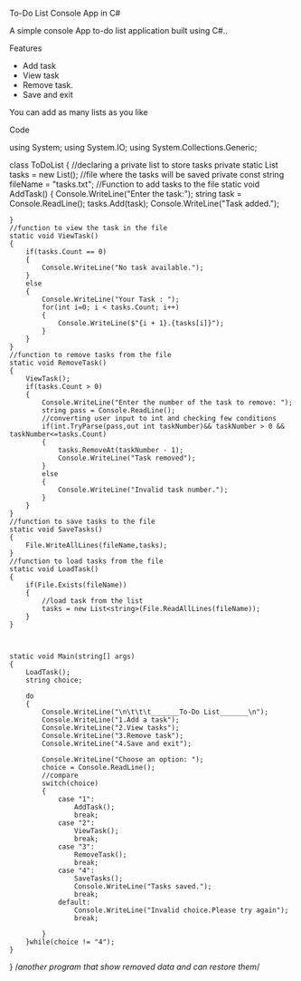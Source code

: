 
 To-Do List Console App in C#

A simple console App to-do list application built using C#..

 Features

- Add task 
- View task
- Remove task.
- Save and exit

You can add as many lists as you like


Code

using System;
using System.IO;
using System.Collections.Generic;

class ToDoList
{
    //declaring a private list to store tasks
     private static List<string> tasks = new List<string>();
    //file where the tasks will be saved
     private const string fileName = "tasks.txt";
    //Function to add tasks to the file
    static void AddTask()
    {
        Console.WriteLine("Enter the task:");
        string task = Console.ReadLine();
        tasks.Add(task);
        Console.WriteLine("Task added.");

    }
    //function to view the task in the file
    static void ViewTask()
    {
        if(tasks.Count == 0)
        {
            Console.WriteLine("No task available.");
        }
        else
        {
            Console.WriteLine("Your Task : ");
            for(int i=0; i < tasks.Count; i++)
            {
                Console.WriteLine($"{i + 1}.{tasks[i]}");
            }
        }
    }
    //function to remove tasks from the file
    static void RemoveTask()
    {
        ViewTask();
        if(tasks.Count > 0)
        {
            Console.WriteLine("Enter the number of the task to remove: ");
            string pass = Console.ReadLine();
            //converting user input to int and checking few conditions
            if(int.TryParse(pass,out int taskNumber)&& taskNumber > 0 && taskNumber<=tasks.Count)
            {
                tasks.RemoveAt(taskNumber - 1);
                Console.WriteLine("Task removed");
            }
            else
            {
                Console.WriteLine("Invalid task number.");
            }
        }
    }
    //function to save tasks to the file
    static void SaveTasks()
    {
        File.WriteAllLines(fileName,tasks);
    }
    //function to load tasks from the file
    static void LoadTask()
    {
        if(File.Exists(fileName))
        {
            //load task from the list
            tasks = new List<string>(File.ReadAllLines(fileName));
        }
    }



    static void Main(string[] args)
    {
        LoadTask();
        string choice;

        do
        {
            Console.WriteLine("\n\t\t\t_______To-Do List_______\n"); 
            Console.WriteLine("1.Add a task");
            Console.WriteLine("2.View tasks");
            Console.WriteLine("3.Remove task");
            Console.WriteLine("4.Save and exit");

            Console.WriteLine("Choose an option: ");
            choice = Console.ReadLine();
            //compare 
            switch(choice)
            {
                case "1":
                    AddTask();
                    break;
                case "2":
                    ViewTask();
                    break;
                case "3":
                    RemoveTask();
                    break;
                case "4":
                    SaveTasks();
                    Console.WriteLine("Tasks saved.");
                    break;
                default:
                    Console.WriteLine("Invalid choice.Please try again");
                    break;

            }
        }while(choice != "4");
    }
}
/*another program that show removed data and can restore them*/
